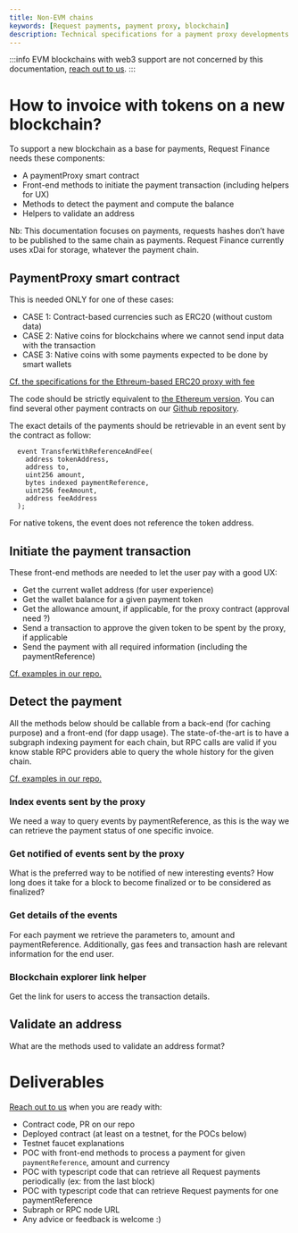 ```yaml
---
title: Non-EVM chains
keywords: [Request payments, payment proxy, blockchain]
description: Technical specifications for a payment proxy developments
---
```


:::info
EVM blockchains with web3 support are not concerned by this documentation, [reach out to us](https://discord.gg/q7cRv4hT).
:::

# How to invoice with tokens on a new blockchain?

To support a new blockchain as a base for payments, Request Finance needs these components:

- A paymentProxy smart contract
- Front-end methods to initiate the payment transaction (including helpers for UX)
- Methods to detect the payment and compute the balance
- Helpers to validate an address

Nb: This documentation focuses on payments, requests hashes don’t have to be published to the same chain as payments. Request Finance currently uses xDai for storage, whatever the payment chain.

## PaymentProxy smart contract

This is needed ONLY for one of these cases:

- CASE 1: Contract-based currencies such as ERC20 (without custom data)
- CASE 2: Native coins for blockchains where we cannot send input data with the transaction
- CASE 3: Native coins with some payments expected to be done by smart wallets

[Cf. the specifications for the Ethreum-based ERC20 proxy with fee](https://github.com/RequestNetwork/requestNetwork/blob/master/packages/advanced-logic/specs/payment-network-erc20-fee-proxy-contract-0.1.0.md)

The code should be strictly equivalent to [the Ethereum version](https://etherscan.io/address/0x370de27fdb7d1ff1e1baa7d11c5820a324cf623c#code).
You can find several other payment contracts on our [Github repository](https://github.com/RequestNetwork/requestNetwork/tree/master/packages/smart-contracts/src/contracts).

The exact details of the payments should be retrievable in an event sent by the contract as follow:

```
  event TransferWithReferenceAndFee(
    address tokenAddress,
    address to,
    uint256 amount,
    bytes indexed paymentReference,
    uint256 feeAmount,
    address feeAddress
  );
```

For native tokens, the event does not reference the token address.

## Initiate the payment transaction

These front-end methods are needed to let the user pay with a good UX:

- Get the current wallet address (for user experience)
- Get the wallet balance for a given payment token
- Get the allowance amount, if applicable, for the proxy contract (approval need ?)
- Send a transaction to approve the given token to be spent by the proxy, if applicable
- Send the payment with all required information (including the paymentReference)

[Cf. examples in our repo.](https://github.com/RequestNetwork/requestNetwork/tree/master/packages/payment-processor)

## Detect the payment

All the methods below should be callable from a back-end (for caching purpose) and a front-end (for dapp usage). The state-of-the-art is to have a subgraph indexing payment for each chain, but RPC calls are valid if you know stable RPC providers able to query the whole history for the given chain.

[Cf. examples in our repo.](https://github.com/RequestNetwork/requestNetwork/tree/master/packages/payment-detection)

### Index events sent by the proxy

We need a way to query events by paymentReference, as this is the way we can retrieve the payment status of one specific invoice.

### Get notified of events sent by the proxy

What is the preferred way to be notified of new interesting events? How long does it take for a block to become finalized or to be considered as finalized?

### Get details of the events

For each payment we retrieve the parameters to, amount and paymentReference. Additionally, gas fees and transaction hash are relevant information for the end user.

### Blockchain explorer link helper

Get the link for users to access the transaction details.

## Validate an address

What are the methods used to validate an address format?

# Deliverables

[Reach out to us](https://discord.gg/q7cRv4hT) when you are ready with:

- Contract code, PR on our repo
- Deployed contract (at least on a testnet, for the POCs below)
- Testnet faucet explanations
- POC with front-end methods to process a payment for given `paymentReference`, amount and currency
- POC with typescript code that can retrieve all Request payments periodically (ex: from the last block)
- POC with typescript code that can retrieve Request payments for one paymentReference
- Subraph or RPC node URL
- Any advice or feedback is welcome :)
